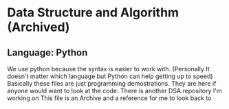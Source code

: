 # **Data Structure and Algorithm** (Archived)

## Language: Python
We use python because the syntax is easier to work with. (Personally It doesn't matter which language but Python can help getting up to speed)
Basically these files are just programming demostrations. They are here if anyone would want to look at the code. There is another DSA repository I'm working on
This file is an Archive and a reference for me to look back to
